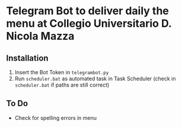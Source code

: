 # Telegram Bot to deliver daily the menu at Collegio Universitario D. Nicola Mazza
## Installation
 1. Insert the Bot Token in `telegrambot.py`
 2. Run `scheduler.bat` as automated task in Task Scheduler (check in `scheduler.bat` if paths are still correct)
## To Do
 - Check for spelling errors in menu
 
